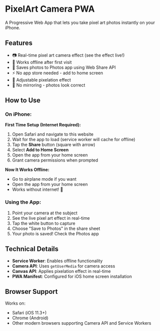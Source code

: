 # PixelArt Camera PWA

A Progressive Web App that lets you take pixel art photos instantly on your iPhone.

## Features

- 📷 Real-time pixel art camera effect (see the effect live!)
- 📱 Works offline after first visit
- 💾 Saves photos to Photos app using Web Share API
- ⚡ No app store needed - add to home screen
- 🎨 Adjustable pixelation effect
- 🔄 No mirroring - photos look correct

## How to Use

### On iPhone:

**First Time Setup (Internet Required):**
1. Open Safari and navigate to this website
2. Wait for the app to load (service worker will cache for offline)
3. Tap the **Share** button (square with arrow)
4. Select **Add to Home Screen**
5. Open the app from your home screen
6. Grant camera permissions when prompted

**Now It Works Offline:**
- Go to airplane mode if you want
- Open the app from your home screen
- Works without internet! 🎉

### Using the App:

1. Point your camera at the subject
2. See the live pixel art effect in real-time
3. Tap the white button to capture
4. Choose "Save to Photos" in the share sheet
5. Your photo is saved! Check the Photos app

## Technical Details

- **Service Worker**: Enables offline functionality
- **Camera API**: Uses `getUserMedia` for camera access
- **Canvas API**: Applies pixelation effect in real-time
- **PWA Manifest**: Configured for iOS home screen installation

## Browser Support

Works on:
- Safari (iOS 11.3+)
- Chrome (Android)
- Other modern browsers supporting Camera API and Service Workers
